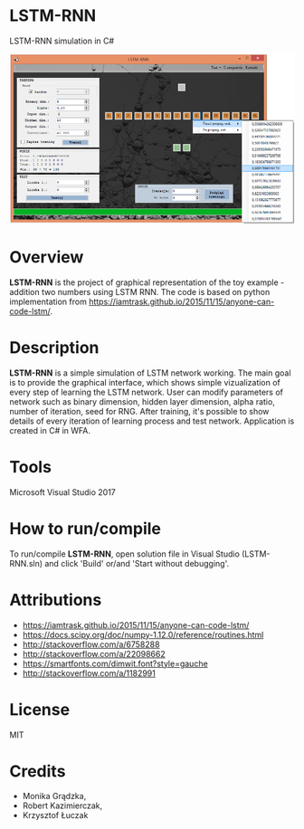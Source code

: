 # LSTM-RNN
LSTM-RNN simulation in C#

![alt text](https://github.com/gradzka/LSTM-RNN/blob/master/LSTM-RNN/LSTM-RNN/Pics/LSTM-RNN.png)

# Overview
**LSTM-RNN** is the project of graphical representation of the toy example - addition two numbers using LSTM RNN. The code is based on python implementation from https://iamtrask.github.io/2015/11/15/anyone-can-code-lstm/.

# Description
**LSTM-RNN** is a simple simulation of LSTM network working. 
The main goal is to provide the graphical interface, which shows simple vizualization of every step of learning the LSTM network. User can modify parameters of network such as binary dimension, hidden layer dimension, alpha ratio, number of iteration, seed for RNG.  After training, it's possible to show details of every iteration of learning process and test network. Application is created in C# in WFA.

# Tools
Microsoft Visual Studio 2017

# How to run/compile
To run/compile **LSTM-RNN**, open solution file in Visual Studio (LSTM-RNN.sln) and click 'Build' or/and 'Start without debugging'.

# Attributions
* https://iamtrask.github.io/2015/11/15/anyone-can-code-lstm/
* https://docs.scipy.org/doc/numpy-1.12.0/reference/routines.html
* http://stackoverflow.com/a/6758288
* http://stackoverflow.com/a/22098662
* https://smartfonts.com/dimwit.font?style=gauche
* http://stackoverflow.com/a/1182991

# License
MIT

# Credits
* Monika Grądzka,
* Robert Kazimierczak,
* Krzysztof Łuczak
